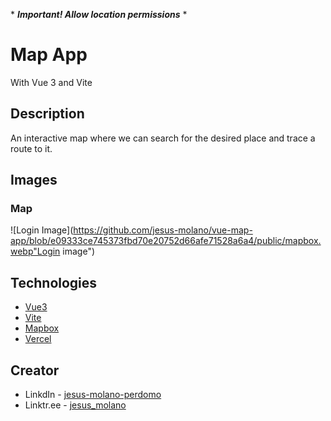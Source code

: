 \* ***Important! Allow location permissions*** *

# Map App
With Vue 3 and Vite

## Description

An interactive map where we can search for the desired place and trace a route to it.

## Images
### Map
![Login Image](https://github.com/jesus-molano/vue-map-app/blob/e09333ce745373fbd70e20752d66afe71528a6a4/public/mapbox.webp"Login image")

## Technologies

* [Vue3](https://vuejs.org/)
* [Vite](https://vitejs.dev)
* [Mapbox](https://www.mapbox.com/)
* [Vercel](https://vercel.com/)

## Creator
* LinkdIn - [jesus-molano-perdomo](https://www.linkedin.com/in/jesus-molano-perdomo/)
* Linktr.ee - [jesus_molano](https://linktr.ee/jesus_molano)

